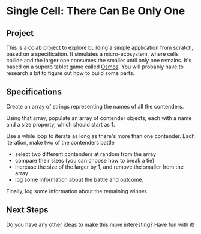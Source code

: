 # Single Cell: There Can Be Only One

## Project
This is a colab project to explore building a simple application from scratch, based on a specification. It simulates a micro-ecosystem, where cells collide and the larger one consumes the smaller until only one remains. It's based on a superb tablet game called [Osmos](https://apps.apple.com/us/app/osmos-for-ipad/id379323382). You will probably have to research a bit to figure out how to build some parts.

## Specifications

Create an array of strings representing the names of all the contenders.

Using that array, populate an array of contender objects, each with a name and a size property, which should start as 1.

Use a while loop to iterate as long as there's more than one contender. Each iteration, make two of the contenders battle
- select two different contenders at random from the array
- compare their sizes (you can choose how to break a tie)
- increase the size of the larger by 1, and remove the smaller from the array
- log some information about the battle and outcome.

Finally, log some information about the remaining winner.

## Next Steps

Do you have any other ideas to make this more interesting? Have fun with it!
